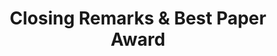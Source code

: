 ---
sequence_id: 12
speaker: Organizers
title: Closing Remarks & Best Paper Award
time: 1720 - 1730
---